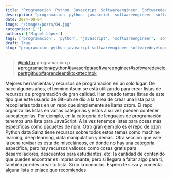 ```yaml
---
title: "Programacion  Python  Javascript  Softwareengineer  Softwaredeveloper  Github  Aprendeentiktok  Techtok"
description: "programacion  python  javascript  softwareengineer  softwaredeveloper  github  aprendeentiktok  techtok"
date: 2024-08-04
image: "/images/posts/04.jpg"
categories: ['']
authors: ['Miguel López']
tags: ['programacion', 'python', 'javascript', 'softwareengineer', 'softwaredeveloper', 'github', 'aprendeentiktok', 'techtok']
draft: True
slug: "programacion-python-javascript-softwareengineer-softwaredeveloper-github-aprendeentiktok-techtok"
---
```


<blockquote class="tiktok-embed" cite="{https://www.tiktok.com/@mkfnx/video/6994788714983460101}" data-video-id="6994788714983460101" style="max-width: 605px;min-width: 325px;" > <section> <a target="_blank" title="@mkfnx" href="https://www.tiktok.com/@mkfnx?refer=embed">@mkfnx</a> programacion  p </section> <a title="programacion" target="_blank" href="https://www.tiktok.com/tag/programacion?refer=embed">#programacion</a><a title="python" target="_blank" href="https://www.tiktok.com/tag/python?refer=embed">#python</a><a title="javascript" target="_blank" href="https://www.tiktok.com/tag/javascript?refer=embed">#javascript</a><a title="softwareengineer" target="_blank" href="https://www.tiktok.com/tag/softwareengineer?refer=embed">#softwareengineer</a><a title="softwaredeveloper" target="_blank" href="https://www.tiktok.com/tag/softwaredeveloper?refer=embed">#softwaredeveloper</a><a title="github" target="_blank" href="https://www.tiktok.com/tag/github?refer=embed">#github</a><a title="aprendeentiktok" target="_blank" href="https://www.tiktok.com/tag/aprendeentiktok?refer=embed">#aprendeentiktok</a><a title="techtok" target="_blank" href="https://www.tiktok.com/tag/techtok?refer=embed">#techtok</a> </blockquote> <script async src="https://www.tiktok.com/embed.js"></script>

Mejores herramientas y recursos de programación en un solo lugar. De hace algunos años, el término Asum se está utilizando para crear listas de recursos de programación de gran calidad. Han creado tantas listas de este tipo que este usuario de GitHub se dio a la tarea de crear una lista para recopilarlas todas en un repo que simplemente se llama ozom. El repo organiza las listas en varias categorías y estos a su vez pueden contener subcategorías. Por ejemplo, en la categoría de lenguajes de programación tenemos una lista para JavaScript. A la vez tenemos listas para cosas más específicas como paquetes de npm. Otro gran ejemplo es el repo de ozon Python data Sainz tiene recursos sobre todos estos temas como machine learning, deep learning, data manipulation y demás. Otra sección que vale la pena revisar es esta de misceláneos, en donde no hay una categoría específica, pero hay recursos valiosos como cosas gratis para desarrolladores, descuentos para estudiantes, etc. la cantidad de contenido que puedes encontrar es impresionante, pero si llegara a faltar algo para ti, también puedes crear tu lista. Si no la conocías. Espero te sirva y comenta alguna lista o enlace que recomiendes 